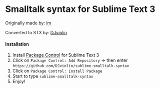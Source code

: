 Smalltalk syntax for Sublime Text 3
===================================

Originally made by: [lm](https://github.com/lm/sublime-smalltalk-syntax)

Converted to ST3 by: [DJviolin](https://github.com/DJviolin/sublime-smalltalk-syntax)

#### Installation

1. Install [Package Control](https://packagecontrol.io/installation) for Sublime Text 3
2. Click on `Package Control: Add Repository` => then enter `https://github.com/DJviolin/sublime-smalltalk-syntax`
3. Click on `Package Control: Install Package`
4. Start to type `sublime-smalltalk-syntax`
5. Enjoy!
